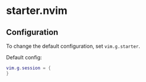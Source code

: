 # starter.nvim

## Configuration
To change the default configuration, set `vim.g.starter`.

Default config:
```lua
vim.g.session = {
}
```
